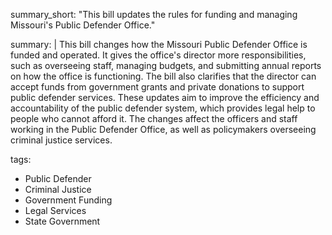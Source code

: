 summary_short: "This bill updates the rules for funding and managing Missouri's Public Defender Office."

summary: |
  This bill changes how the Missouri Public Defender Office is funded and operated. It gives the office's director more responsibilities, such as overseeing staff, managing budgets, and submitting annual reports on how the office is functioning. The bill also clarifies that the director can accept funds from government grants and private donations to support public defender services. These updates aim to improve the efficiency and accountability of the public defender system, which provides legal help to people who cannot afford it. The changes affect the officers and staff working in the Public Defender Office, as well as policymakers overseeing criminal justice services.

tags:
  - Public Defender
  - Criminal Justice
  - Government Funding
  - Legal Services
  - State Government
